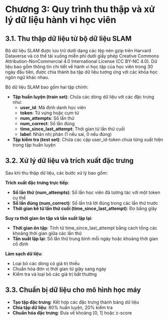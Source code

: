 # Chương 3: Quy trình thu thập và xử lý dữ liệu hành vi học viên

## 3.1. Thu thập dữ liệu từ bộ dữ liệu SLAM

Bộ dữ liệu SLAM được lưu trữ dưới dạng các tệp nén gzip trên Harvard Dataverse và có thể tải xuống miễn phí dưới giấy phép Creative Commons Attribution-NonCommercial 4.0 International License (CC BY-NC 4.0). Dữ liệu bao gồm thông tin chi tiết về hành vi học tập của học viên trong 30 ngày đầu tiên, được chia thành ba tập dữ liệu tương ứng với các khóa học ngôn ngữ khác nhau.

Bộ dữ liệu SLAM bao gồm hai tập chính:

-   **Tập huấn luyện (train set)**: Chứa các dòng dữ liệu với các đặc trưng như:
    -   **user_id**: Mã định danh học viên
    -   **token**: Từ vựng hoặc cụm từ
    -   **num_attempts**: Số lần thử
    -   **num_correct**: Số lần đúng
    -   **time_since_last_attempt**: Thời gian từ lần thử cuối
    -   **label**: Nhãn nhị phân (1 nếu sai, 0 nếu đúng)
-   **Tập kiểm tra (test set)**: Chứa các cặp user_id-token chưa từng xuất hiện trong tập huấn luyện

## 3.2. Xử lý dữ liệu và trích xuất đặc trưng

Sau khi thu thập dữ liệu, các bước xử lý bao gồm:

**Trích xuất đặc trưng trực tiếp**:

-   **Số lần thử (num_attempts)**: Số lần học viên đã tương tác với một token cụ thể
-   **Số lần đúng (num_correct)**: Số lần trả lời đúng trong các lần thử trước
-   **Thời gian kể từ lần thử cuối (time_since_last_attempt)**: Đo bằng giây

**Suy ra thời gian ôn tập và tần suất lặp lại**:

-   **Thời gian ôn tập**: Tính từ time_since_last_attempt bằng cách tổng các khoảng thời gian giữa các lần thử
-   **Tần suất lặp lại**: Số lần thử trung bình mỗi ngày hoặc khoảng thời gian cố định

**Làm sạch dữ liệu**:

-   Loại bỏ các dòng có giá trị thiếu
-   Chuẩn hóa đơn vị thời gian từ giây sang ngày
-   Kiểm tra và loại bỏ các giá trị bất thường

## 3.3. Chuẩn bị dữ liệu cho mô hình học máy

-   **Tạo tập đặc trưng**: Kết hợp các đặc trưng thành bảng dữ liệu
-   **Chia tập dữ liệu**: 80% huấn luyện, 20% kiểm tra
-   **Chuẩn hóa đặc trưng**: Đưa về khoảng [0, 1] hoặc z-score
